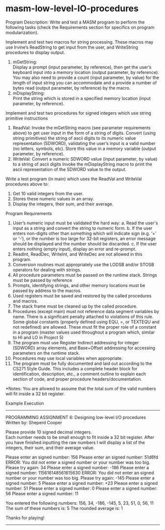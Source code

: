 # masm-low-level-IO-procedures

Program Description: 
    Write and test a MASM program to perform the following tasks (check the Requirements section for specifics on program modularization).

Implement and test two macros for string processing. These macros may use Irvine’s ReadString to get input from the user, and WriteString procedures to display output.
   1. mGetString:  
      Display a prompt (input parameter, by reference), then get the user’s keyboard input into a memory location (output parameter, by reference). 
      You may also need to provide a count (input parameter, by value) for the length of input string you can accommodate and a provide a number of bytes read (output parameter, by reference) by the macro.      
   2. mDisplayString:  
      Print the string which is stored in a specified memory location (input parameter, by reference).

Implement and test two procedures for signed integers which use string primitive instructions
   1. ReadVal: 
      Invoke the mGetString macro (see parameter requirements above) to get user input in the form of a string of digits.
      Convert (using string primitives) the string of ascii digits to its numeric value representation (SDWORD), validating the user’s input is a valid number (no letters, symbols, etc).
      Store this value in a memory variable (output parameter, by reference).
   2. WriteVal: 
      Convert a numeric SDWORD value (input parameter, by value) to a string of ascii digits
      Invoke the mDisplayString macro to print the ascii representation of the SDWORD value to the output.

Write a test program (in main) which uses the ReadVal and WriteVal procedures above to:
   1. Get 10 valid integers from the user.
   2. Stores these numeric values in an array.
   3. Display the integers, their sum, and their average.
  
Program Requirements
   1. User’s numeric input must be validated the hard way:
      a. Read the user's input as a string and convert the string to numeric form.
      b. If the user enters non-digits other than something which will indicate sign (e.g. ‘+’ or ‘-‘), or the number is too large for 32-bit registers, an error message should be displayed and the number should be discarded.
      c. If the user enters nothing (empty input), display an error and re-prompt.
   2. ReadInt, ReadDec, WriteInt, and WriteDec are not allowed in this program.
   3. Conversion routines must appropriately use the LODSB and/or STOSB operators for dealing with strings.
   4. All procedure parameters must be passed on the runtime stack. Strings must be passed by reference
   5. Prompts, identifying strings, and other memory locations must be passed by address to the macros.
   6. Used registers must be saved and restored by the called procedures and macros.
   7. The stack frame must be cleaned up by the called procedure.
   8. Procedures (except main) must not reference data segment variables by name. There is a significant penalty attached to violations of this rule.  Some global constants (properly defined using EQU, =, or TEXTEQU and not redefined) are allowed. These must fit the proper role of a constant in a program (master values used throughout a program which, similar to HI and LO in Project 5)
   9. The program must use Register Indirect addressing for integer (SDWORD) array elements, and Base+Offset addressing for accessing parameters on the runtime stack.
  10. Procedures may use local variables when appropriate.
  11. The program must be fully documented and laid out according to the CS271 Style Guide. This includes a complete header block for identification, description, etc., a comment outline to explain each section of code, and proper procedure headers/documentation.

*Notes: You are allowed to assume that the total sum of the valid numbers will fit inside a 32 bit register.


Example Execution

-----------------------------------------------------------------------------------------

PROGRAMMING ASSIGNMENT 6: Designing low-level I/O procedures 
Written by: Sheperd Cooper 
 
Please provide 10 signed decimal integers.  
Each number needs to be small enough to fit inside a 32 bit register. 
After you have finished inputting the raw numbers I will display a list of the integers, 
their sum, and their average value. 
 
Please enter an signed number: 156 
Please enter an signed number: 51d6fd 
ERROR: You did not enter a signed number or your number was too big. 
Please try again: 34 
Please enter a signed number: -186 
Please enter a signed number: 115616148561615630 
ERROR: You did not enter an signed number or your number was too big. 
Please try again: -145
Please enter a signed number: 5 
Please enter a signed number: +23 
Please enter a signed number: 51 
Please enter a signed number: 0 
Please enter a signed number: 56 
Please enter a signed number: 11 
 
You entered the following numbers: 
156, 34, -186, -145, 5, 23, 51, 0, 56, 11 
The sum of these numbers is: 5 
The rounded average is: 1 

Thanks for playing!

-----------------------------------------------------------------------------------------
